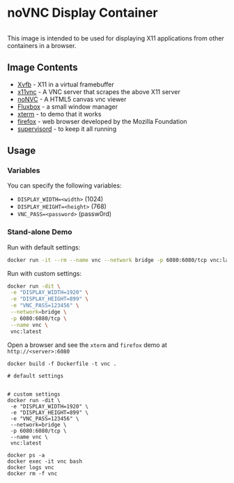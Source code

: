 # noVNC Display Container
```
```
This image is intended to be used for displaying X11 applications from other containers in a browser.

## Image Contents

* [Xvfb](http://www.x.org/releases/X11R7.6/doc/man/man1/Xvfb.1.xhtml) - X11 in a virtual framebuffer
* [x11vnc](http://www.karlrunge.com/x11vnc/) - A VNC server that scrapes the above X11 server
* [noNVC](https://kanaka.github.io/noVNC/) - A HTML5 canvas vnc viewer
* [Fluxbox](http://www.fluxbox.org/) - a small window manager
* [xterm](http://invisible-island.net/xterm/) - to demo that it works
* [firefox](https://www.mozilla.org) - web browser developed by the Mozilla Foundation
* [supervisord](http://supervisord.org) - to keep it all running

## Usage

### Variables

You can specify the following variables:
* `DISPLAY_WIDTH=<width>` (1024)
* `DISPLAY_HEIGHT=<height>` (768)
* `VNC_PASS=<password>` (passw0rd)

### Stand-alone Demo
Run with default settings:
```bash
docker run -it --rm --name vnc --network bridge -p 6080:6080/tcp vnc:latest
```
Run with custom settings:
```bash
docker run -dit \
 -e "DISPLAY_WIDTH=1920" \
 -e "DISPLAY_HEIGHT=899" \
 -e "VNC_PASS=123456" \
 --network=bridge \
 -p 6080:6080/tcp \
 --name vnc \
 vnc:latest
```
Open a browser and see the `xterm` and `firefox` demo at `http://<server>:6080`

```
docker build -f Dockerfile -t vnc .

# default settings


# custom settings
docker run -dit \
 -e "DISPLAY_WIDTH=1920" \
 -e "DISPLAY_HEIGHT=899" \
 -e "VNC_PASS=123456" \
 --network=bridge \
 -p 6080:6080/tcp \
 --name vnc \
 vnc:latest

docker ps -a
docker exec -it vnc bash
docker logs vnc
docker rm -f vnc
```
